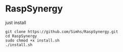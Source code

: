 # RaspSynergy
just install

```
git clone https://github.com/Simhs/RaspSynergy.git
cd RaspSynergy
sudo chmod +x install.sh
./install.sh
```
